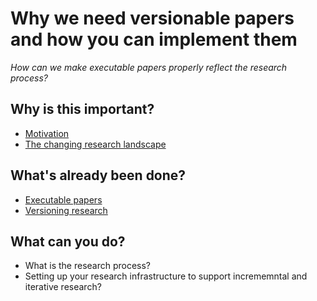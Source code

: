 # Why we need versionable papers and how you can implement them

_How can we make executable papers properly reflect the research process?_

## Why is this important?
- [Motivation](./motivation.md)
- [The changing research landscape](./ChangingLandscape.md)

## What's already been done?
- [Executable papers](./executable_papers.md)
- [Versioning research](./versioning.md)

## What can you do? 
- What is the research process?
- Setting up your research infrastructure to support incrememntal and iterative research?





